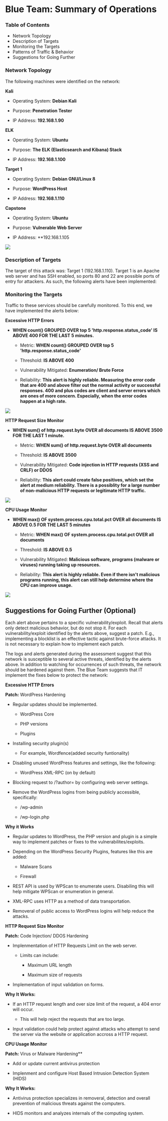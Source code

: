 # Blue Team: Summary of Operations

### Table of Contents

- Network Topology
- Description of Targets
- Monitoring the Targets
- Patterns of Traffic & Behavior
- Suggestions for Going Further


### Network Topology

The following machines were identified on the network:


**Kali** 

- Operating System: **Debian Kali**

- Purpose: **Penetration Tester**

- IP Address: **192.168.1.90**



**ELK**

- Operating System: **Ubuntu**

- Purpose: **The ELK (Elasticsearch and Kibana) Stack**

- IP Address: **192.168.1.100**



**Target 1**

- Operating System: **Debian GNU/Linux 8**

- Purpose: **WordPress Host**

- IP Address: **192.168.1.110**



**Capstone**

- Operating System: **Ubuntu**

- Purpose: **Vulnerable Web Server**

- IP Address: **192.168.1.105


![](IMAGES/final-network-setup.png)



### Description of Targets

The target of this attack was: Target 1 (192.168.1.110).
Target 1 is an Apache web server and has SSH enabled, so ports 80 and 22 are possible ports of entry for attackers. As such, the following alerts have been implemented:


### Monitoring the Targets

Traffic to these services should be carefully monitored. To this end, we have implemented the alerts below:



**Excessive HTTP Errors**


- **WHEN count() GROUPED OVER top 5 'http.response.status_code' IS ABOVE 400 FOR THE LAST 5 minutes.**



    - Metric: **WHEN count() GROUPED OVER top 5 'http.response.status_code'**

    - Threshold: **IS ABOVE 400**

    - Vulnerability Mitigated: **Enumeration/ Brute Force**

    - Reliability: **This alert is highly reliable. Measuring the error code that are 400 and above filter out the normal activity or successful responses. 400 and plus codes are client and server errors which are ones of more concern. Especially, when the error codes happen at a high rate.**


![](IMAGES/Excessive-HTTP-Error.png)




**HTTP Request Size Monitor**


- **WHEN sum() of http.request.byte OVER all documents IS ABOVE 3500 FOR THE LAST 1 minute.**




    - Metric: **WHEN sum() of http.request.byte OVER all documents**

    - Threshold: **IS ABOVE 3500**

    - Vulnerability Mitigated: **Code injection in HTTP requests (XSS and CRLF) or DDOS**

    - Reliability: **This alert could create false positives, which set the alert at medium reliability. There is a possiblity for a large number of non-malicious HTTP requests or legitimate HTTP traffic.**


![](IMAGES/HTTP-request-sizes-monitor.png)




**CPU Usage Monitor**


- **WHEN max() OF system.process.cpu.total.pct OVER all documents IS ABOVE 0.5 FOR THE LAST 5 minutes**




    - Metric: **WHEN max() OF system.process.cpu.total.pct OVER all documents**

    - Threshold: **IS ABOVE 0.5**

    - Vulnerability Mitigated: **Malicious software, programs (malware or viruses) running taking up resources.**

    - Reliability: **This alert is highly reliable. Even if there isn't malicious programs running, this alert can still help determine where the CPU can improve usage.**


![](IMAGES/CPU-usage-monitor.png)





## Suggestions for Going Further (Optional)

Each alert above pertains to a specific vulnerability/exploit. Recall that alerts only detect malicious behavior, but do not stop it. For each vulnerability/exploit identified by the alerts above, suggest a patch. E.g., implementing a blocklist is an effective tactic against brute-force attacks. It is not necessary to explain how to implement each patch.

The logs and alerts generated during the assessment suggest that this network is susceptible to several active threats, identified by the alerts above. In addition to watching for occurrences of such threats, the network should be hardened against them. The Blue Team suggests that IT implement the fixes below to protect the network:


**Excessive HTTP Errors**


**Patch:** WordPress Hardening

 

- Regular updates should be implemented.

    - WordPress Core

    - PHP versions

    - Plugins

- Installing security plugin(s)

    - For example, Wordfence(added security funtionality)

- Disabling unused WordPress features and settings, like the following:

    - WordPress XML-RPC (on by default)

- Blocking request to /?author= by configuring web server settings.

- Remove the WordPress logins from being publicly accessible, specifically:

    - /wp-admin

    - /wp-login.php


**Why it Works**

- Regular updates to WordPress, the PHP version and plugin is a simple way to implement patches or fixes to the vulnerabilites/exploits.

- Depending on the WordPress Security Plugins, features like this are added:

    - Malware Scans

    - Firewall

- REST API is used by WPScan to enumerate users. Disabiling this will help mitigate WPScan or enumeration in general.

- XML-RPC uses HTTP as a method of data transportation.

- Removeral of public access to WordPress logins will help reduce the attacks.



**HTTP Request Size Monitor**


**Patch:** Code Injection/ DDOS Hardening

- Implenmentation of HTTP Requests Limit on the web server.

    - Limits can include:

        - Maximum URL length

        - Maximum size of requests

- Implementation of input validation on forms.



**Why It Works:**

- If an HTTP request length and over size limit of the request, a 404 error will occur.

    - This will help reject the requests that are too large.

- Input validation could help protect against attacks who attempt to send the server via the website or application accross a HTTP request.




**CPU Usage Monitor**


**Patch:** Virus or Malware Hardening**

- Add or update current antivirus protection

- Implenment and configure Host Based Intrusion Detection System (HIDS)


**Why It Works:**

- Antivirus protection specializes in removeral, detection and overall prevention of malicious threats against the computers.

- HIDS monitors and analyzes internals of the computing system.
